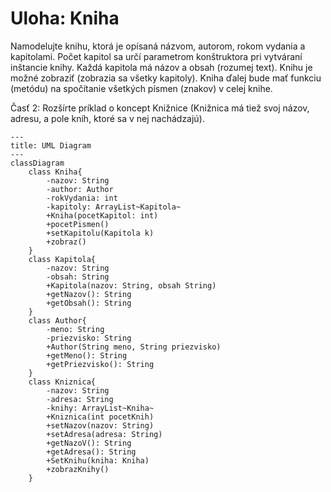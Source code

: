 # Uloha: Kniha

Namodelujte knihu,
ktorá je opísaná názvom, autorom, rokom vydania a kapitolami.
Počet kapitol sa určí parametrom konštruktora pri vytváraní inštancie knihy.
Každá kapitola má názov a obsah (rozumej text).
Knihu je možné zobraziť (zobrazia sa všetky kapitoly).
Kniha ďalej bude mať funkciu (metódu) na spočítanie všetkých písmen (znakov) v celej knihe.

Časť 2: Rozšírte príklad o koncept Knižnice (Knižnica má tiež svoj názov, adresu, a pole kníh, ktoré sa v nej
nachádzajú).

```mermaid
---
title: UML Diagram
---
classDiagram
    class Kniha{
        -nazov: String
        -author: Author
        -rokVydania: int
        -kapitoly: ArrayList~Kapitola~
        +Kniha(pocetKapitol: int)
        +pocetPismen()
        +setKapitolu(Kapitola k)
        +zobraz()
    }
    class Kapitola{
        -nazov: String
        -obsah: String
        +Kapitola(nazov: String, obsah String)
        +getNazov(): String
        +getObsah(): String
    }
    class Author{
        -meno: String
        -priezvisko: String
        +Author(String meno, String priezvisko)
        +getMeno(): String
        +getPriezvisko(): String
    }
    class Kniznica{
        -nazov: String
        -adresa: String
        -knihy: ArrayList~Kniha~
        +Kniznica(int pocetKnih)
        +setNazov(nazov: String)
        +setAdresa(adresa: String)
        +getNazoV(): String
        +getAdresa(): String
        +SetKnihu(kniha: Kniha)
        +zobrazKnihy()
    }
   
```